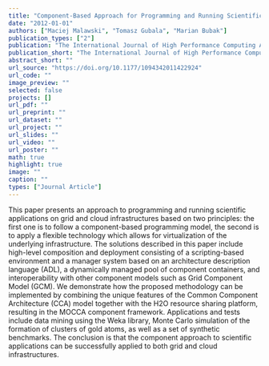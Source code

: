 ```yaml
---
title: "Component-Based Approach for Programming and Running Scientific Applications on Grids and Clouds"
date: "2012-01-01"
authors: ["Maciej Malawski", "Tomasz Gubala", "Marian Bubak"]
publication_types: ["2"]
publication: "The International Journal of High Performance Computing Applications, 262 (3) 275--295. SAGE Publications Ltd STM https://doi.org/10.1177/1094342011422924"
publication_short: "The International Journal of High Performance Computing Applications, 262 (3) 275--295. SAGE Publications Ltd STM https://doi.org/10.1177/1094342011422924"
abstract_short: ""
url_source: "https://doi.org/10.1177/1094342011422924"
url_code: ""
image_preview: ""
selected: false
projects: []
url_pdf: ""
url_preprint: ""
url_dataset: ""
url_project: ""
url_slides: ""
url_video: ""
url_poster: ""
math: true
highlight: true
image: ""
caption: ""
types: ["Journal Article"]
---
```

This paper presents an approach to programming and running scientific applications on grid and cloud infrastructures based on two principles: the first one is to follow a component-based programming model, the second is to apply a flexible technology which allows for virtualization of the underlying infrastructure. The solutions described in this paper include high-level composition and deployment consisting of a scripting-based environment and a manager system based on an architecture description language (ADL), a dynamically managed pool of component containers, and interoperability with other component models such as Grid Component Model (GCM). We demonstrate how the proposed methodology can be implemented by combining the unique features of the Common Component Architecture (CCA) model together with the H2O resource sharing platform, resulting in the MOCCA component framework. Applications and tests include data mining using the Weka library, Monte Carlo simulation of the formation of clusters of gold atoms, as well as a set of synthetic benchmarks. The conclusion is that the component approach to scientific applications can be successfully applied to both grid and cloud infrastructures.
